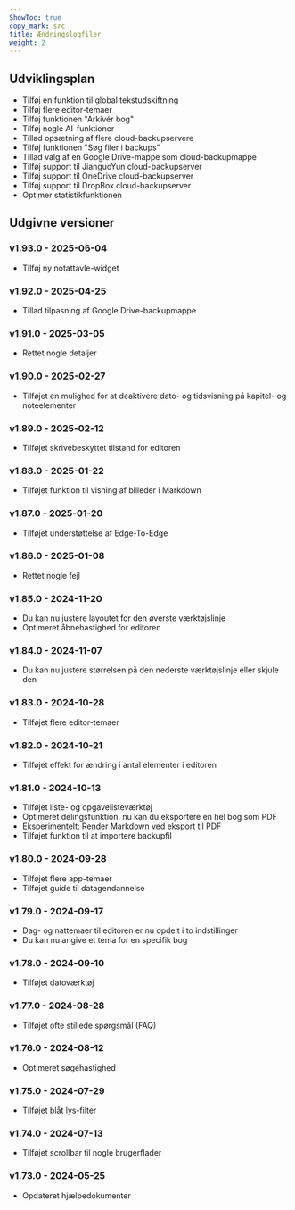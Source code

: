 ```yaml
---
ShowToc: true
copy_mark: src
title: Ændringslogfiler
weight: 2
---
```


## Udviklingsplan

- Tilføj en funktion til global tekstudskiftning
- Tilføj flere editor-temaer
- Tilføj funktionen "Arkivér bog"
- Tilføj nogle AI-funktioner
- Tillad opsætning af flere cloud-backupservere
- Tilføj funktionen "Søg filer i backups"
- Tillad valg af en Google Drive-mappe som cloud-backupmappe
- Tilføj support til JianguoYun cloud-backupserver
- Tilføj support til OneDrive cloud-backupserver
- Tilføj support til DropBox cloud-backupserver
- Optimer statistikfunktionen

## Udgivne versioner

### v1.93.0 - 2025-06-04

- Tilføj ny notattavle-widget

### v1.92.0 - 2025-04-25

- Tillad tilpasning af Google Drive-backupmappe

### v1.91.0 - 2025-03-05

- Rettet nogle detaljer

### v1.90.0 - 2025-02-27

- Tilføjet en mulighed for at deaktivere dato- og tidsvisning på kapitel- og noteelementer

### v1.89.0 - 2025-02-12

- Tilføjet skrivebeskyttet tilstand for editoren

### v1.88.0 - 2025-01-22

- Tilføjet funktion til visning af billeder i Markdown

### v1.87.0 - 2025-01-20

- Tilføjet understøttelse af Edge-To-Edge

### v1.86.0 - 2025-01-08

- Rettet nogle fejl

### v1.85.0 - 2024-11-20

- Du kan nu justere layoutet for den øverste værktøjslinje
- Optimeret åbnehastighed for editoren

### v1.84.0 - 2024-11-07

- Du kan nu justere størrelsen på den nederste værktøjslinje eller skjule den

### v1.83.0 - 2024-10-28

- Tilføjet flere editor-temaer

### v1.82.0 - 2024-10-21

- Tilføjet effekt for ændring i antal elementer i editoren

### v1.81.0 - 2024-10-13

- Tilføjet liste- og opgavelisteværktøj
- Optimeret delingsfunktion, nu kan du eksportere en hel bog som PDF
- Eksperimentelt: Render Markdown ved eksport til PDF
- Tilføjet funktion til at importere backupfil

### v1.80.0 - 2024-09-28

- Tilføjet flere app-temaer
- Tilføjet guide til datagendannelse

### v1.79.0 - 2024-09-17

- Dag- og nattemaer til editoren er nu opdelt i to indstillinger
- Du kan nu angive et tema for en specifik bog

### v1.78.0 - 2024-09-10

- Tilføjet datoværktøj

### v1.77.0 - 2024-08-28

- Tilføjet ofte stillede spørgsmål (FAQ)

### v1.76.0 - 2024-08-12

- Optimeret søgehastighed

### v1.75.0 - 2024-07-29

- Tilføjet blåt lys-filter

### v1.74.0 - 2024-07-13

- Tilføjet scrollbar til nogle brugerflader

### v1.73.0 - 2024-05-25

- Opdateret hjælpedokumenter

